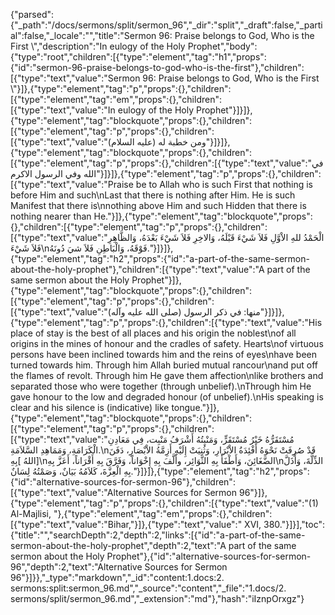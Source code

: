 {"parsed":{"_path":"/docs/sermons/split/sermon_96","_dir":"split","_draft":false,"_partial":false,"_locale":"","title":"Sermon 96:  Praise belongs to God, Who is the First \\","description":"In eulogy of the Holy Prophet","body":{"type":"root","children":[{"type":"element","tag":"h1","props":{"id":"sermon-96-praise-belongs-to-god-who-is-the-first"},"children":[{"type":"text","value":"Sermon 96:  Praise belongs to God, Who is the First \\"}]},{"type":"element","tag":"p","props":{},"children":[{"type":"element","tag":"em","props":{},"children":[{"type":"text","value":"In eulogy of the Holy Prophet"}]}]},{"type":"element","tag":"blockquote","props":{},"children":[{"type":"element","tag":"p","props":{},"children":[{"type":"text","value":"ومن خطبة له (عليه السلام)"}]}]},{"type":"element","tag":"blockquote","props":{},"children":[{"type":"element","tag":"p","props":{},"children":[{"type":"text","value":"في الله وفي الرسول الاكرم"}]}]},{"type":"element","tag":"p","props":{},"children":[{"type":"text","value":"Praise be to Allah who is such First that nothing is before Him and such\nLast that there is nothing after Him. He is such Manifest that there is\nnothing above Him and such Hidden that there is nothing nearer than He."}]},{"type":"element","tag":"blockquote","props":{},"children":[{"type":"element","tag":"p","props":{},"children":[{"type":"text","value":"الْحَمْدُ للهِ الاْوَّلِ فَلاَ شَيْءَ قَبْلَهُ، وَالاخِرِ فَلاَ شَيْءَ بَعْدَهُ، وَالظَّاهِرِ فَلاَ شَيْءَ\nفَوْقَهُ، وَالْبَاطِنِ فَلاَ شيَ دُونَهُ."}]}]},{"type":"element","tag":"h2","props":{"id":"a-part-of-the-same-sermon-about-the-holy-prophet"},"children":[{"type":"text","value":"A part of the same sermon about the Holy Prophet"}]},{"type":"element","tag":"blockquote","props":{},"children":[{"type":"element","tag":"p","props":{},"children":[{"type":"text","value":"منها: في ذكر الرسول (صلى الله عليه وآله)"}]}]},{"type":"element","tag":"p","props":{},"children":[{"type":"text","value":"His place of stay is the best of all places and his origin the noblest\nof all origins in the mines of honour and the cradles of safety. Hearts\nof virtuous persons have been inclined towards him and the reins of eyes\nhave been turned towards him. Through him Allah buried mutual rancour\nand put off the flames of revolt. Through him He gave them affection\nlike brothers and separated those who were together (through unbelief).\nThrough him He gave honour to the low and degraded honour (of unbelief).\nHis speaking is clear and his silence is (indicative) like tongue."}]},{"type":"element","tag":"blockquote","props":{},"children":[{"type":"element","tag":"p","props":{},"children":[{"type":"text","value":"مُسْتَقَرُّهُ خَيْرُ مُسْتَقَرٍّ، وَمَنْبِتُهُ أَشْرَفُ مَنْبِت، فِي مَعَادِنِ الْكَرَامَةِ، وَمَمَاهِدِ السَّلاَمَةِ.\nقَدْ صُرِفَتْ نَحْوَهُ أَفْئِدَةُ الاْبْرَارِ، وَثُنِيَتْ إِلَيْهِ أَزِمَّةُ الاْبْصَارِ، دَفَنَ [اللهُ ]بِهِ\nالضَّغَائِنَ، وَأَطْفَأَ بِهِ الثَّوَائِر، وأَلَّفَ بِهِ إِخْوَاناً، وَفَرَّقَ بِهِ أَقْرَاناً، أَعَزَّ بِهِ\nالذِّلَّةَ، وَأَذَلَّ بِهِ الْعِزَّةَ، كَلاَمُهُ بَيَانٌ، وَصَمْتُهُ لِسَانٌ."}]}]},{"type":"element","tag":"h2","props":{"id":"alternative-sources-for-sermon-96"},"children":[{"type":"text","value":"Alternative Sources for Sermon 96"}]},{"type":"element","tag":"p","props":{},"children":[{"type":"text","value":"(1) Al-Majlisi, "},{"type":"element","tag":"em","props":{},"children":[{"type":"text","value":"Bihar,"}]},{"type":"text","value":" XVI, 380."}]}],"toc":{"title":"","searchDepth":2,"depth":2,"links":[{"id":"a-part-of-the-same-sermon-about-the-holy-prophet","depth":2,"text":"A part of the same sermon about the Holy Prophet"},{"id":"alternative-sources-for-sermon-96","depth":2,"text":"Alternative Sources for Sermon 96"}]}},"_type":"markdown","_id":"content:1.docs:2. sermons:split:sermon_96.md","_source":"content","_file":"1.docs/2. sermons/split/sermon_96.md","_extension":"md"},"hash":"iIznpOrxgz"}